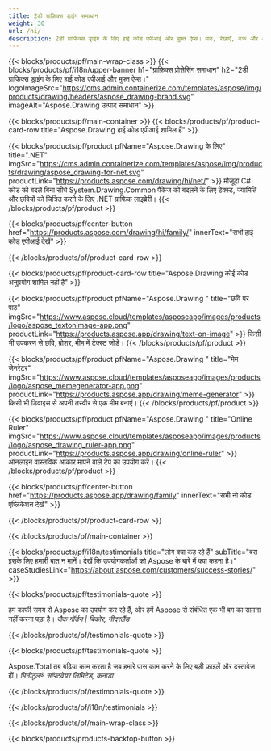 ```yaml
---
title: 2डी ग्राफ़िक्स ड्राइंग समाधान 
weight: 30
url: /hi/
description: 2डी ग्राफिक्स ड्राइंग के लिए हाई कोड एपीआई और मुफ्त ऐप्स। पाठ, रेखाएँ, वक्र और आकृतियाँ बनाने के साथ-साथ छवियों को विभिन्न प्रारूपों में परिवर्तित करने की क्षमता।
---
```


{{< blocks/products/pf/main-wrap-class >}}
{{< blocks/products/pf/i18n/upper-banner h1="ग्राफ़िक्स प्रोसेसिंग समाधान" h2="2डी ग्राफिक्स ड्राइंग के लिए हाई कोड एपीआई और मुफ्त ऐप्स।" logoImageSrc="https://cms.admin.containerize.com/templates/aspose/img/products/drawing/headers/aspose_drawing-brand.svg" imageAlt="Aspose.Drawing उत्पाद समाधान" >}}

{{< blocks/products/pf/main-container >}}
{{< blocks/products/pf/product-card-row title="Aspose.Drawing हाई कोड एपीआई शामिल हैं" >}}

{{< blocks/products/pf/product pfName="Aspose.Drawing के लिए" title=".NET" imgSrc="https://cms.admin.containerize.com/templates/aspose/img/products/drawing/aspose_drawing-for-net.svg" productLink="https://products.aspose.com/drawing/hi/net/" >}}
मौजूदा C# कोड को बदले बिना सीधे System.Drawing.Common पैकेज को बदलने के लिए टेक्स्ट, ज्यामिति और छवियों को चित्रित करने के लिए .NET ग्राफिक लाइब्रेरी।
{{< /blocks/products/pf/product >}}

{{< blocks/products/pf/center-button href="https://products.aspose.com/drawing/hi/family/" innerText="सभी हाई कोड एपीआई देखें" >}}

{{< /blocks/products/pf/product-card-row >}}

{{< blocks/products/pf/product-card-row title="Aspose.Drawing कोई कोड अनुप्रयोग शामिल नहीं है" >}}

{{< blocks/products/pf/product pfName="Aspose.Drawing " title="छवि पर पाठ" imgSrc="https://www.aspose.cloud/templates/asposeapp/images/products/logo/aspose_textonimage-app.png" productLink="https://products.aspose.app/drawing/text-on-image" >}}
किसी भी उपकरण से छवि, ब्रोशर, मीम में टेक्स्ट जोड़ें।
{{< /blocks/products/pf/product >}}

{{< blocks/products/pf/product pfName="Aspose.Drawing " title="मेम जेनरेटर" imgSrc="https://www.aspose.cloud/templates/asposeapp/images/products/logo/aspose_memegenerator-app.png" productLink="https://products.aspose.app/drawing/meme-generator" >}}
किसी भी डिवाइस से अपनी तस्वीर से एक मीम बनाएं।
{{< /blocks/products/pf/product >}}

{{< blocks/products/pf/product pfName="Aspose.Drawing " title="Online Ruler" imgSrc="https://www.aspose.cloud/templates/asposeapp/images/products/logo/aspose_drawing_ruler-app.png" productLink="https://products.aspose.app/drawing/online-ruler" >}}
ऑनलाइन वास्तविक आकार मापने वाले टेप का उपयोग करें।
{{< /blocks/products/pf/product >}}

{{< blocks/products/pf/center-button href="https://products.aspose.app/drawing/family" innerText="सभी नो कोड एप्लिकेशन देखें" >}}

{{< /blocks/products/pf/product-card-row >}}

{{< /blocks/products/pf/main-container >}}

{{< blocks/products/pf/i18n/testimonials title="लोग क्या कह रहे हैं" subTitle="बस इसके लिए हमारी बात न मानें। देखें कि उपयोगकर्ताओं को Aspose के बारे में क्या कहना है।" caseStudiesLink="https://about.aspose.com/customers/success-stories/" >}}

{{< blocks/products/pf/testimonials-quote >}}
<p class="first">
 हम काफी समय से Aspose का उपयोग कर रहे हैं, और हमें Aspose से संबंधित एक भी बग का सामना नहीं करना पड़ा है।
 <em>
  जैक गॉर्डन | बिकोर, नीदरलैंड
 </em>
</p>

{{< /blocks/products/pf/testimonials-quote >}}

{{< blocks/products/pf/testimonials-quote >}}
<p class="second">
 Aspose.Total तब बढ़िया काम करता है जब हमारे पास काम करने के लिए बड़ी फ़ाइलें और दस्तावेज़ हों।
 <em>
  मिनीटूल® सॉफ्टवेयर लिमिटेड, कनाडा
 </em>
</p>

{{< /blocks/products/pf/testimonials-quote >}}

{{< /blocks/products/pf/i18n/testimonials >}}

{{< /blocks/products/pf/main-wrap-class >}}

{{< blocks/products/products-backtop-button >}}
